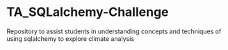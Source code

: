 # TA_SQLalchemy-Challenge
Repository to assist students in understanding concepts and techniques of using sqlalchemy to explore climate analysis

